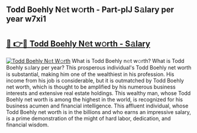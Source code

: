 ## Todd Boehly N𝚎t w𝚘rth - Part-pIJ S𝚊lary per year w7xi1

# <h2><a href="http://gc1vqw.nevu.top/?p=Todd+Boehly">🔗 👉🔴 Todd Boehly N𝚎t w𝚘rth - S𝚊lary</a></h2>

[![Todd Boehly N𝚎t W𝚘rth](https://i.imgur.com/Oavwk0R.jpeg)](http://gc1vqw.nevu.top/?p=Todd+Boehly)
What is Todd Boehly n𝚎t w𝚘rth? What is Todd Boehly s𝚊lary per year?
This prosperous individual's Todd Boehly net worth is substantial, making him one of the wealthiest in his profession. His income from his job is considerable, but it is outmatched by Todd Boehly net worth, which is thought to be amplified by his numerous business interests and extensive real estate holdings. This wealthy man, whose Todd Boehly net worth is among the highest in the world, is recognized for his business acumen and financial intelligence. This affluent individual, whose Todd Boehly net worth is in the billions and who earns an impressive salary, is a prime demonstration of the might of hard labor, dedication, and financial wisdom.
